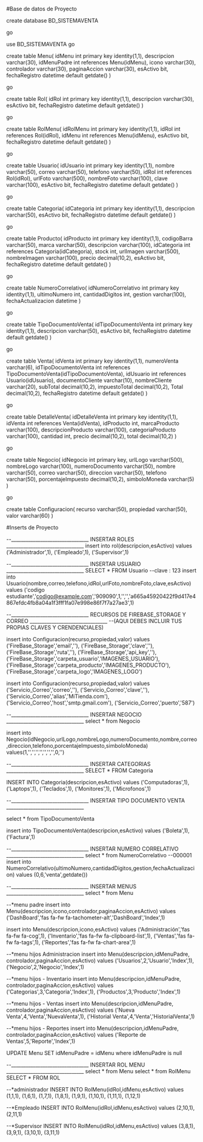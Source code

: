 #Base de datos de Proyecto

create database BD_SISTEMAVENTA

go

use BD_SISTEMAVENTA
go

create table Menu(
idMenu int primary key identity(1,1),
descripcion varchar(30),
idMenuPadre int references Menu(idMenu),
icono varchar(30),
controlador varchar(30),
paginaAccion varchar(30),
esActivo bit,
fechaRegistro datetime default getdate()
)

go

create table Rol(
idRol int primary key identity(1,1),
descripcion varchar(30),
esActivo bit,
fechaRegistro datetime default getdate()
)

go
 
 create table RolMenu(
 idRolMenu int primary key identity(1,1),
 idRol int references Rol(idRol),
 idMenu int references Menu(idMenu),
 esActivo bit,
 fechaRegistro datetime default getdate()
 )

go

create table Usuario(
idUsuario int primary key identity(1,1),
nombre varchar(50),
correo varchar(50),
telefono varchar(50),
idRol int references Rol(idRol),
urlFoto varchar(500),
nombreFoto varchar(100),
clave varchar(100),
esActivo bit,
fechaRegistro datetime default getdate()
)

go

create table Categoria(
idCategoria int primary key identity(1,1),
descripcion varchar(50),
esActivo bit,
fechaRegistro datetime default getdate()
)

go

create table Producto(
idProducto int primary key identity(1,1),
codigoBarra varchar(50),
marca varchar(50),
descripcion varchar(100),
idCategoria int references Categoria(idCategoria),
stock int,
urlImagen varchar(500),
nombreImagen varchar(100),
precio decimal(10,2),
esActivo bit,
fechaRegistro datetime default getdate()
)

go

create table NumeroCorrelativo(
idNumeroCorrelativo int primary key identity(1,1),
ultimoNumero int,
cantidadDigitos int,
gestion varchar(100),
fechaActualizacion datetime
)

go

create table TipoDocumentoVenta(
idTipoDocumentoVenta int primary key identity(1,1),
descripcion varchar(50),
esActivo bit,
fechaRegistro datetime default getdate()
)

go

create table Venta(
idVenta int primary key identity(1,1),
numeroVenta varchar(6),
idTipoDocumentoVenta int references TipoDocumentoVenta(idTipoDocumentoVenta),
idUsuario int references Usuario(idUsuario),
documentoCliente varchar(10),
nombreCliente varchar(20),
subTotal decimal(10,2),
impuestoTotal decimal(10,2),
Total decimal(10,2),
fechaRegistro datetime default getdate()
)

go

create table DetalleVenta(
idDetalleVenta int primary key identity(1,1),
idVenta int references Venta(idVenta),
idProducto int,
marcaProducto varchar(100),
descripcionProducto varchar(100),
categoriaProducto varchar(100),
cantidad int,
precio decimal(10,2),
total decimal(10,2)
)

go

create table Negocio(
idNegocio int primary key,
urlLogo varchar(500),
nombreLogo varchar(100),
numeroDocumento varchar(50),
nombre varchar(50),
correo varchar(50),
direccion varchar(50),
telefono varchar(50),
porcentajeImpuesto decimal(10,2),
simboloMoneda varchar(5)
)

go

create table Configuracion(
recurso varchar(50),
propiedad varchar(50),
valor varchar(60)
)


#Inserts de Proyecto

--________________________________ INSERTAR ROLES ________________________________
insert into rol(descripcion,esActivo) values
('Administrador',1),
('Empleado',1),
('Supervisor',1)


--________________________________ INSERTAR USUARIO ________________________________
SELECT * FROM Usuario
--clave : 123
insert into Usuario(nombre,correo,telefono,idRol,urlFoto,nombreFoto,clave,esActivo) values
('codigo estudiante','codigo@example.com','909090',1,'','','a665a45920422f9d417e4867efdc4fb8a04a1f3fff1fa07e998e86f7f7a27ae3',1)

--________________________________ RECURSOS DE FIREBASE_STORAGE Y CORREO ________________________________
--(AQUI DEBES INCLUIR TUS PROPIAS CLAVES Y CRENDENCIALES)

insert into Configuracion(recurso,propiedad,valor) values
('FireBase_Storage','email',''),
('FireBase_Storage','clave',''),
('FireBase_Storage','ruta',''),
('FireBase_Storage','api_key',''),
('FireBase_Storage','carpeta_usuario','IMAGENES_USUARIO'),
('FireBase_Storage','carpeta_producto','IMAGENES_PRODUCTO'),
('FireBase_Storage','carpeta_logo','IMAGENES_LOGO')

insert into Configuracion(recurso,propiedad,valor) values
('Servicio_Correo','correo',''),
('Servicio_Correo','clave',''),
('Servicio_Correo','alias','MiTienda.com'),
('Servicio_Correo','host','smtp.gmail.com'),
('Servicio_Correo','puerto','587')


--________________________________ INSERTAR NEGOCIO ________________________________
select * from Negocio

insert into Negocio(idNegocio,urlLogo,nombreLogo,numeroDocumento,nombre,correo,direccion,telefono,porcentajeImpuesto,simboloMoneda)
values(1,'','','','','','','',0,'')


--________________________________ INSERTAR CATEGORIAS ________________________________
SELECT * FROM Categoria

INSERT INTO Categoria(descripcion,esActivo) values
('Computadoras',1),
('Laptops',1),
('Teclados',1),
('Monitores',1),
('Microfonos',1)


--________________________________ INSERTAR TIPO DOCUMENTO VENTA ________________________________

select * from TipoDocumentoVenta

insert into TipoDocumentoVenta(descripcion,esActivo) values
('Boleta',1),
('Factura',1)


--________________________________ INSERTAR NUMERO CORRELATIVO ________________________________
select * from NumeroCorrelativo
--000001
insert into NumeroCorrelativo(ultimoNumero,cantidadDigitos,gestion,fechaActualizacion) values
(0,6,'venta',getdate())


--________________________________ INSERTAR MENUS ________________________________
select * from Menu

--*menu padre
insert into Menu(descripcion,icono,controlador,paginaAccion,esActivo) values
('DashBoard','fas fa-fw fa-tachometer-alt','DashBoard','Index',1)

insert into Menu(descripcion,icono,esActivo) values
('Administración','fas fa-fw fa-cog',1),
('Inventario','fas fa-fw fa-clipboard-list',1),
('Ventas','fas fa-fw fa-tags',1),
('Reportes','fas fa-fw fa-chart-area',1)


--*menu hijos Administracion
insert into Menu(descripcion,idMenuPadre, controlador,paginaAccion,esActivo) values
('Usuarios',2,'Usuario','Index',1),
('Negocio',2,'Negocio','Index',1)


--*menu hijos - Inventario
insert into Menu(descripcion,idMenuPadre, controlador,paginaAccion,esActivo) values
('Categorias',3,'Categoria','Index',1),
('Productos',3,'Producto','Index',1)

--*menu hijos - Ventas
insert into Menu(descripcion,idMenuPadre, controlador,paginaAccion,esActivo) values
('Nueva Venta',4,'Venta','NuevaVenta',1),
('Historial Venta',4,'Venta','HistorialVenta',1)

--*menu hijos - Reportes
insert into Menu(descripcion,idMenuPadre, controlador,paginaAccion,esActivo) values
('Reporte de Ventas',5,'Reporte','Index',1)


UPDATE Menu SET idMenuPadre = idMenu where idMenuPadre is null


--________________________________ INSERTAR ROL MENU ________________________________
select * from Menu
select * from RolMenu
SELECT * FROM ROL

--*administrador
INSERT INTO RolMenu(idRol,idMenu,esActivo) values
(1,1,1),
(1,6,1),
(1,7,1),
(1,8,1),
(1,9,1),
(1,10,1),
(1,11,1),
(1,12,1)

--*Empleado
INSERT INTO RolMenu(idRol,idMenu,esActivo) values
(2,10,1),
(2,11,1)

--*Supervisor
INSERT INTO RolMenu(idRol,idMenu,esActivo) values
(3,8,1),
(3,9,1),
(3,10,1),
(3,11,1)



